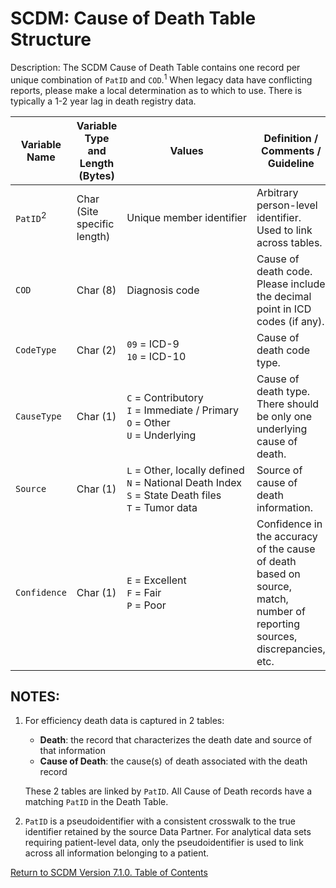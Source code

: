 # SCDM: Cause of Death Table Structure

Description: The SCDM Cause of Death Table contains one record per unique combination of `PatID` and `COD`.<sup>1</sup> When legacy data have conflicting reports, please make a local determination as to which to use. There is typically a 1-2 year lag in death registry data.

| Variable Name | Variable Type and Length (Bytes) | Values | Definition / Comments / Guideline | Example |
| --- | --- | --- | --- | --- |
| `PatID`<sup>2<sup> | Char (Site specific length) | Unique member identifier | Arbitrary person-level identifier. Used to link across tables. | `123456789012345` |
| `COD` | Char (8) | Diagnosis code | Cause of death code. Please include the decimal point in ICD codes (if any). | `J18.0` |
| `CodeType` | Char (2) | `09` = ICD-9<br>`10` = ICD-10 | Cause of death code type. | `09` |
| `CauseType` | Char (1) | `C` = Contributory<br>`I` = Immediate / Primary<br>`O` = Other<br>`U` = Underlying | Cause of death type. There should be only one underlying cause of death. | `C` |
| `Source` | Char (1) | `L` = Other, locally defined<br>`N` = National Death Index<br>`S` = State Death files<br>`T` = Tumor data | Source of cause of death information. | `S` |
| `Confidence` | Char (1) | `E` = Excellent<br>`F` = Fair<br>`P` = Poor | Confidence in the accuracy of the cause of death based on source, match, number of reporting sources, discrepancies, etc. | `E` |

## NOTES:

1. For efficiency death data is captured in 2 tables:
    - **Death**: the record that characterizes the death date and source of that information
    - **Cause of Death**: the cause(s) of death associated with the death record

    These 2 tables are linked by `PatID`. All Cause of Death records have a matching `PatID` in the Death Table.

2. `PatID` is a pseudoidentifier with a consistent crosswalk to the true identifier retained by the source Data Partner. For analytical data sets requiring patient-level data, only the pseudoidentifier is used to link across all information belonging to a patient.

[Return to SCDM Version 7.1.0. Table of Contents](atoc_scdm.md) 